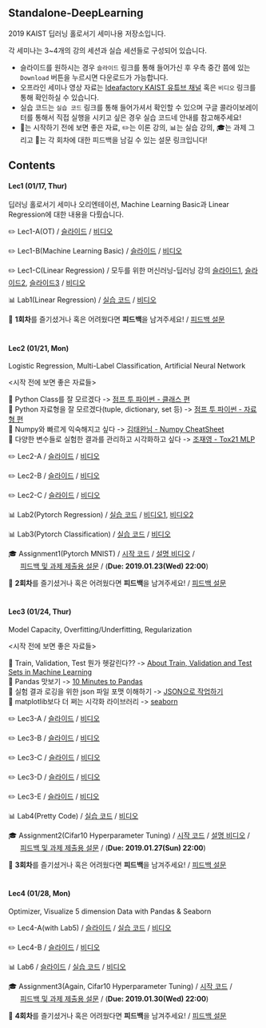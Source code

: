 ## Standalone-DeepLearning
2019 KAIST 딥러닝 홀로서기 세미나용 저장소입니다.  

각 세미나는 3~4개의 강의 세션과 실습 세션들로 구성되어 있습니다.  
- 슬라이드를 원하시는 경우 `슬라이드` 링크를 통해 들어가신 후 우측 중간 쯤에 있는 `Download` 버튼을 누르시면 다운로드가 가능합니다.  
- 오프라인 세미나 영상 자료는 [Ideafactory KAIST 유튜브 채널](https://www.youtube.com/channel/UCTivi6Kji_93AjJu-7-osLQ) 혹은 `비디오` 링크를 통해 확인하실 수 있습니다.  
- 실습 코드는 `실습 코드` 링크를 통해 들어가셔서 확인할 수 있으며 구글 콜라이보레이터를 통해서 직접 실행을 시키고 싶은 경우 실습 코드네 안내를 참고해주세요!  
- :bookmark_tabs:는 시작하기 전에 보면 좋은 자료, :pencil2:는 이론 강의, :bar_chart:는 실습 강의, :mortar_board:는 과제 그리고 :loudspeaker:는 각 회차에 대한 피드백을 남길 수 있는 설문 링크입니다!   

## Contents  
#### Lec1 (01/17, Thur)  
딥러닝 홀로서기 세미나 오리엔테이션, Machine Learning Basic과 Linear Regression에 대한 내용을 다뤘습니다.  

:pencil2: Lec1-A(OT) / [슬라이드](https://github.com/heartcored98/Standalone-DeepLearning/blob/master/Lec1/Lec1-A.pdf) / [비디오](https://youtu.be/nHSCpxyAHx8)  

:pencil2: Lec1-B(Machine Learning Basic) / [슬라이드](https://github.com/heartcored98/Standalone-DeepLearning/blob/master/Lec1/Lec1-B.pdf) / [비디오](https://youtu.be/hPXeVHdIdmw)  

:pencil2: Lec1-C(Linear Regression) / 모두를 위한 머신러닝-딥러닝 강의 [슬라이드1](https://hunkim.github.io/ml/lec2.pdf), [슬라이드2](https://hunkim.github.io/ml/lec3.pdf), [슬라이드3](https://docs.google.com/presentation/d/1bHVxjCVvRKjCgtf6OMmxe35nR65LnsERoWSefWscv2I/) / [비디오](https://youtu.be/DWdtr_IURkU)

:bar_chart: Lab1(Linear Regression) / [실습 코드](https://github.com/heartcored98/Standalone-DeepLearning/blob/master/Lec1/Lab1_linear_regression.ipynb) / [비디오](https://youtu.be/nQqMT0wbthw)  

:loudspeaker: **1회차**를 즐기셨거나 혹은 어려웠다면 **피드백**을 남겨주세요! / [피드백 설문](https://goo.gl/forms/EjHD7zJ6lvmh9thB2) 

# 

#### Lec2 (01/21, Mon)  
Logistic Regression, Multi-Label Classification, Artificial Neural Network  

<시작 전에 보면 좋은 자료들>

:bookmark_tabs: Python Class를 잘 모르겠다 -> [점프 투 파이썬 - 클래스 편](https://wikidocs.net/28)  
:bookmark_tabs: Python 자료형을 잘 모르겠다(tuple, dictionary, set 등) -> [점프 투 파이썬 - 자료형 편](https://wikidocs.net/11)  
:bookmark_tabs: Numpy와 빠르게 익숙해지고 싶다 -> [김태완님 - Numpy CheatSheet](http://taewan.kim/post/numpy_cheat_sheet/)  
:bookmark_tabs: 다양한 변수들로 실험한 결과를 관리하고 시각화하고 싶다  -> [조재영 - Tox21 MLP](https://github.com/heartcored98/CH485_AI_Chemistry/blob/master/Practice4_logP_CNN/Assignment4_logP_CNN.ipynb)


:pencil2: Lec2-A / [슬라이드](https://github.com/heartcored98/Standalone-DeepLearning/blob/master/Lec2/Lec2-A_before_class.pdf) / [비디오](https://youtu.be/is_Vw-aJMg4)  

:pencil2: Lec2-B / [슬라이드](https://github.com/heartcored98/Standalone-DeepLearning/blob/master/Lec2/Lec2-B_before_class.pdf) / [비디오](https://youtu.be/oOQCrm4Vemo)  

:pencil2: Lec2-C / [슬라이드](https://github.com/heartcored98/Standalone-DeepLearning/blob/master/Lec2/Lec2-C_before_class.pdf) / [비디오](https://youtu.be/oOQCrm4Vemo?t=719)  

:bar_chart: Lab2(Pytorch Regression) / [실습 코드](https://github.com/heartcored98/Standalone-DeepLearning/blob/master/Lec2/Lab2_pytorch_regression_demo.ipynb) / [비디오1](https://youtu.be/-hWgqTB09DM), [비디오2](https://youtu.be/keQ59-RHnJE)   

:bar_chart: Lab3(Pytorch Classification) / [실습 코드](https://github.com/heartcored98/Standalone-DeepLearning/blob/master/Lec2/Lab3_pytorch_classification_demo.ipynb) / [비디오](https://youtu.be/_zbSlxz7ENI)

:mortar_board: Assignment1(Pytorch MNIST) / [시작 코드](https://github.com/heartcored98/Standalone-DeepLearning/blob/master/Lec2/Assignment1_pytorch_MNIST_MLP.ipynb) / [설명 비디오](https://youtu.be/keQ59-RHnJE?t=644) /   
 &nbsp;&nbsp;&nbsp;&nbsp;&nbsp;&nbsp;[피드백 및 과제 제출용 설문](https://goo.gl/forms/znUwZOIHyAtrw2jG3) / (**Due: 2019.01.23(Wed) 22:00**)  

:loudspeaker: **2회차**를 즐기셨거나 혹은 어려웠다면 **피드백**을 남겨주세요! / [피드백 설문](https://goo.gl/forms/znUwZOIHyAtrw2jG3)    

#  

#### Lec3 (01/24, Thur)  
Model Capacity, Overfitting/Underfitting, Regularization 

<시작 전에 보면 좋은 자료들>

:bookmark_tabs: Train, Validation, Test 뭔가 헷갈린다?? -> [About Train, Validation and Test Sets in Machine Learning](https://towardsdatascience.com/train-validation-and-test-sets-72cb40cba9e7)  
:bookmark_tabs: Pandas 맛보기 -> [10 Minutes to Pandas](https://pandas.pydata.org/pandas-docs/stable/10min.html)  
:bookmark_tabs: 실험 결과 로깅을 위한 json 파일 포맷 이해하기 -> [JSON으로 작업하기](https://developer.mozilla.org/ko/docs/Learn/JavaScript/Objects/JSON)  
:bookmark_tabs: matplotlib보다 더 쩌는 시각화 라이브러리 -> [seaborn](https://seaborn.pydata.org/index.html)  

:pencil2: Lec3-A / [슬라이드](https://github.com/heartcored98/Standalone-DeepLearning/blob/master/Lec3/Lec3-A.pdf) / [비디오](https://youtu.be/5zOkE7IPhxc)  
  
:pencil2: Lec3-B / [슬라이드](https://github.com/heartcored98/Standalone-DeepLearning/blob/master/Lec3/Lec3-B.pdf) / [비디오](https://youtu.be/ssf49Ppvh8c)  
    
:pencil2: Lec3-C / [슬라이드](https://github.com/heartcored98/Standalone-DeepLearning/blob/master/Lec3/Lec3-C.pdf) / [비디오](https://youtu.be/4ZIw7wWFhZ8)  

:pencil2: Lec3-D / [슬라이드](https://github.com/heartcored98/Standalone-DeepLearning/blob/master/Lec3/Lec3-D.pdf) / [비디오](https://youtu.be/_sz3KTyB9Lk)  

:pencil2: Lec3-E / [슬라이드](https://github.com/heartcored98/Standalone-DeepLearning/blob/master/Lec3/Lec3-E.pdf) / [비디오](https://youtu.be/-i8b-srMhGM)  

:bar_chart: Lab4(Pretty Code) / [실습 코드](https://github.com/heartcored98/Standalone-DeepLearning/blob/master/Lec3/Lab4_write_pretty_DL_code.ipynb) / [비디오](https://youtu.be/lh2Ed-b5l28)  

:mortar_board: Assignment2(Cifar10 Hyperparameter Tuning) / [시작 코드](https://github.com/heartcored98/Standalone-DeepLearning/blob/master/Lec3/Lab4_write_pretty_DL_code.ipynb) / [설명 비디오](https://youtu.be/lh2Ed-b5l28) /  
&nbsp;&nbsp;&nbsp;&nbsp;&nbsp;&nbsp;[피드백 및 과제 제출용 설문](https://goo.gl/forms/2bTUJdyzHTEFxFth1) / (**Due: 2019.01.27(Sun) 22:00**)    

:loudspeaker: **3회차**를 즐기셨거나 혹은 어려웠다면 **피드백**을 남겨주세요! / [피드백 설문](https://goo.gl/forms/2bTUJdyzHTEFxFth1)    

#  

#### Lec4 (01/28, Mon)  
Optimizer, Visualize 5 dimension Data with Pandas & Seaborn  

:pencil2: Lec4-A(with Lab5) / [슬라이드](https://github.com/heartcored98/Standalone-DeepLearning/blob/master/Lec4/Lec4-A.pdf) / [실습 코드](https://github.com/heartcored98/Standalone-DeepLearning/blob/master/Lec4/Lab5_regularization_implemented.ipynb) / [비디오](https://youtu.be/qx9uglq80Qs)  

:pencil2: Lec4-B / [슬라이드](https://github.com/heartcored98/Standalone-DeepLearning/blob/master/Lec4/Lec4-B.pdf) / [비디오](https://youtu.be/a5R4gL1ObP8)    

:bar_chart: Lab6 / [슬라이드](https://github.com/heartcored98/Standalone-DeepLearning/blob/master/Lec4/Lec4-C.pdf) / [실습 코드](https://github.com/heartcored98/Standalone-DeepLearning/blob/master/Lec4/Lab6_result_report.ipynb) / [비디오](https://youtu.be/7CMxgqvrDgg)  

:mortar_board: Assignment3(Again, Cifar10 Hyperparameter Tuning) / [시작 코드](https://github.com/heartcored98/Standalone-DeepLearning/blob/master/Lec4/Assignment3_cifar10_MLP.ipynb) /  
&nbsp;&nbsp;&nbsp;&nbsp;&nbsp;&nbsp;[피드백 및 과제 제출용 설문](https://goo.gl/forms/XQHdElHCueyCwfoi2) / (**Due: 2019.01.30(Wed) 22:00**)  

:loudspeaker: **4회차**를 즐기셨거나 혹은 어려웠다면 **피드백**을 남겨주세요! / [피드백 설문](https://goo.gl/forms/XQHdElHCueyCwfoi2)    
    







  
    


